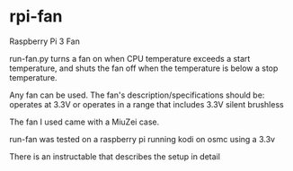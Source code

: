 # rpi-fan
Raspberry Pi 3 Fan 

run-fan.py turns a fan on when CPU temperature exceeds a start temperature, and shuts the fan off when the temperature is below a stop temperature.

Any fan can be used. The fan's description/specifications should be:
  operates at 3.3V or operates in a range that includes 3.3V
  silent
  brushless

The fan I used came with a MiuZei case.

run-fan was tested on a raspberry pi running kodi on osmc using a 3.3v

There is an instructable that describes the setup in detail
